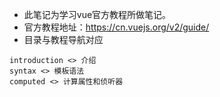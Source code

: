 * 此笔记为学习vue官方教程所做笔记。
* 官方教程地址：https://cn.vuejs.org/v2/guide/
* 目录与教程导航对应
```
introduction <> 介绍
syntax <> 模板语法
computed <> 计算属性和侦听器
```




